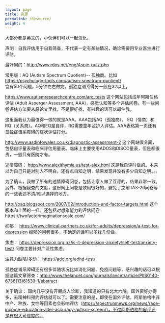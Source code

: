 ```yaml
---
layout: page
title: 资源
permalink: /Resource/
weight: 4
---
```


大部分都是英文的，小伙伴们可以一起汉化。

声明：自我评估用于自我筛查，不代表一定有某些情况，确诊需要用专业医生进行评估。

最好用的：http://www.rdos.net/eng/Aspie-quiz.php

常用版：AQ (Autism Spectrum Quotient)-- 孤独商。比如  
https://psychology-tools.com/autism-spectrum-quotient/  
含有50个问题，5分钟左右做完。孤独症谱系得分一般在32以上。

https://www.autismresearchcentre.com/arc_tests
这个网站包括成年阿斯伯格评估 (Adult Asperger Assessment, AAA)，感觉认知等多个评估问卷。有一些问卷评估方法要从原论文里找，不是很好找，有兴趣的话可以邮件我。

这里面我认为最值得一做的就是AAA。AAA包括AQ（孤独商）， EQ（情商）和RQ（关系商）。AQ和EQ是自评，RQ需要童年监护人评估。AAA表格第一页还有孤独症谱系障碍的症状评估打分。

http://www.asdinfowales.co.uk/diagnostic-assessment-2
这个网站很全面，包括自评量表和临床评估用量表。临床上主要使用ADOS和DISCO量表，但是都很贵，一般只有医院才有。

述情障碍：
http://www.alexithymia.us/test-alex.html
这是我自评时做的。本来以为自己只是对别人不明白，还有点自知之明，结果发现并没有多少自知之明。。。

为了确认，我做了所有的述情障碍问卷，包括让家人做了互评的，结果非常一致。另外，根据我查的文献，这份网上问卷是效用很好的，避免了之前TAS-20问卷等的一些表述不清/难以选择的地方。

http://oaq.blogspot.com/2007/02/introduction-and-factor-targets.html
这个版本和上面的一样。还包括对想象能力的评估问卷https://twofactorimaginationscale.com/

抑郁：
https://www.clinical-partners.co.uk/for-adults/depression/a-test-for-depression
抑郁的问卷很多，不确定的话可以多找几份做。

焦虑：
https://depression.org.nz/is-it-depression-anxiety/self-test/anxiety-test/
问卷主要针对广泛性焦虑。

注意力缺陷/多动：
https://add.org/adhd-test/

孤独症谱系障碍还有很多伴随状况比如消化问题、免疫问题等，感兴趣的话可以根据这篇文章筛查：http://www.thelancet.com/journals/lancet/article/PIIS0140-6736(13)61539-1/abstract

关于确诊：
国内几乎没有开展成人诊断，我知道的只有北大六院。国外要好办得多，去精神科预约评估就可以了。需要注意的是，即使在国外评估，阿斯伯格中非中产、种族、女性等因素也会影响评估（https://spectrumnews.org/news/race-income-education-alter-accuracy-autism-screen/）。不过阿斯伯格的自评还是有很大可信度的。